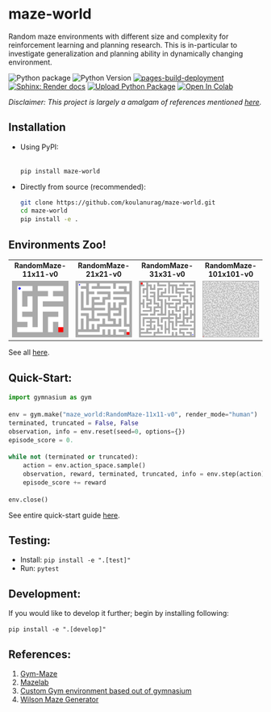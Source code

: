 # maze-world

Random maze environments with different size and complexity for reinforcement learning and planning research. This is in-particular to investigate generalization and planning ability in dynamically changing environment.

![Python package](https://github.com/koulanurag/maze-world/workflows/Python%20package/badge.svg)
![Python Version](https://img.shields.io/pypi/pyversions/maze-world)
[![pages-build-deployment](https://github.com/koulanurag/maze-world/actions/workflows/pages/pages-build-deployment/badge.svg)](https://github.com/koulanurag/maze-world/actions/workflows/pages/pages-build-deployment)
[![Sphinx: Render docs](https://github.com/koulanurag/maze-world/actions/workflows/sphinx.yml/badge.svg)](https://github.com/koulanurag/maze-world/actions/workflows/sphinx.yml)
[![Upload Python Package](https://github.com/koulanurag/maze-world/actions/workflows/pypi-publish.yml/badge.svg)](https://github.com/koulanurag/maze-world/actions/workflows/pypi-publish.yml)
[![Open In Colab](https://colab.research.google.com/assets/colab-badge.svg)](https://colab.research.google.com/github/koulanurag/maze-world/blob/main/examples/colab_example.ipynb)

_Disclaimer: This project is largely a amalgam of references mentioned <a href=#references>here</a>._

## Installation

- Using PyPI:

   ```bash

   pip install maze-world

   ```

- Directly from source (recommended):
   ```bash
   git clone https://github.com/koulanurag/maze-world.git
   cd maze-world
   pip install -e .
   ```
## Environments Zoo!

<div style="text-align:center;">
  <table>
    <tr>
      <td><b>RandomMaze-11x11-v0</b></td>
      <td><b>RandomMaze-21x21-v0</b></td>
      <td><b>RandomMaze-31x31-v0</b></td>
      <td><b>RandomMaze-101x101-v0</b></td>
    </tr>
    <tr>
      <td><img src="docs/source/_static/gifs/RandomMaze-11x11-v0.gif" alt="RandomMAze-11x11-v0.gif" width="200"/></td>
      <td><img src="docs/source/_static/gifs/RandomMaze-21x21-v0.gif" alt="RandomMAze-21x21-v0.gif" width="200"/></td>
      <td><img src="docs/source/_static/gifs/RandomMaze-31x31-v0.gif" alt="RandomMAze-11x11-v0.gif" width="200"/></td>
      <td><img src="docs/source/_static/gifs/RandomMaze-101x101-v0.gif" alt="RandomMAze-21x21-v0.gif" width="200"/></td>
    </tr>
  </table>
</div>

See all [here](https://koulanurag.dev/maze-world/environments.html).

## Quick-Start:
```python
import gymnasium as gym

env = gym.make("maze_world:RandomMaze-11x11-v0", render_mode="human")
terminated, truncated = False, False
observation, info = env.reset(seed=0, options={})
episode_score = 0.

while not (terminated or truncated):
    action = env.action_space.sample()
    observation, reward, terminated, truncated, info = env.step(action)
    episode_score += reward

env.close()
```

See entire quick-start guide [here](https://koulanurag.dev/maze-world/quick-start.html).

## Testing:

- Install: ```pip install -e ".[test]" ```
- Run: ```pytest```

## Development:

If you would like to develop it further; begin by installing following:

```pip install -e ".[develop]" ```

## References:
1. [Gym-Maze](https://github.com/MattChanTK/gym-maze)
2. [Mazelab](https://github.com/zuoxingdong/mazelab)
3. [Custom Gym environment based out of gymnasium](https://gymnasium.farama.org/tutorials/gymnasium_basics/environment_creation/)
4. [Wilson Maze Generator](https://github.com/CaptainFl1nt/WilsonMazeGenerator)
